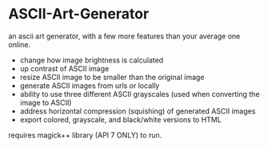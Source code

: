 # ASCII-Art-Generator

an ascii art generator, with a few more features than your average one online.
- change how image brightness is calculated
- up contrast of ASCII image
- resize ASCII image to be smaller than the original image
- generate ASCII images from urls or locally
- ability to use three different ASCII grayscales (used when converting the image to ASCII)
- address horizontal compression (squishing) of generated ASCII images
- export colored, grayscale, and black/white versions to HTML

requires magick++ library (API 7 ONLY) to run.
